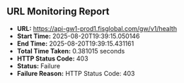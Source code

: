 ## URL Monitoring Report

- **URL:** https://api-gw1-prod1.fisglobal.com/gw/v1/health
- **Start Time:** 2025-08-20T19:39:15.050146
- **End Time:** 2025-08-20T19:39:15.431161
- **Total Time Taken:** 0.381015 seconds
- **HTTP Status Code:** 403
- **Status:** Failure
- **Failure Reason:** HTTP Status Code: 403
